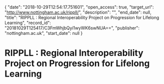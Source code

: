 {
  "date": "2018-10-29T12:54:17.751601", 
  "open_access": true, 
  "target_url": "http://www.nottingham.ac.uk/rippll/", 
  "description": "", 
  "end_date": null, 
  "title": "RIPPLL : Regional Interoperability Project on Progression for Lifelong Learning", 
  "record_id": "20181029T125417/C3FmWhjbQyi1wyWK6swNUA==", 
  "publisher": "nottingham.ac.uk", 
  "start_date": null
}

# RIPPLL : Regional Interoperability Project on Progression for Lifelong Learning


